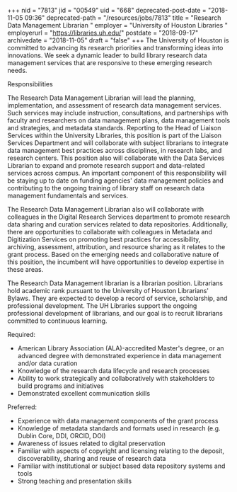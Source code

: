 +++
nid = "7813"
jid = "00549"
uid = "668"
deprecated-post-date = "2018-11-05 09:36"
deprecated-path = "/resources/jobs/7813"
title = "Research Data Management Librarian "
employer = "University of Houston Libraries "
employerurl = "https://libraries.uh.edu/"
postdate = "2018-09-17"
archivedate = "2018-11-05"
draft = "false"
+++
The University of Houston is committed to advancing its research
priorities and transforming ideas into innovations. We seek a dynamic
leader to build library research data management services that are
responsive to these emerging research needs.

Responsibilities

The Research Data Management Librarian will lead the planning,
implementation, and assessment of research data management services.
Such services may include instruction, consultations, and partnerships
with faculty and researchers on data management plans, data management
tools and strategies, and metadata standards. Reporting to the Head of
Liaison Services within the University Libraries, this position is part
of the Liaison Services Department and will collaborate with subject
librarians to integrate data management best practices across
disciplines, in research labs, and research centers. This position also
will collaborate with the Data Services Librarian to expand and promote
research support and data-related services across campus. An important
component of this responsibility will be staying up to date on funding
agencies' data management policies and contributing to the ongoing
training of library staff on research data management fundamentals and
services.

The Research Data Management Librarian also will collaborate with
colleagues in the Digital Research Services department to promote
research data sharing and curation services related to data
repositories. Additionally, there are opportunities to collaborate with
colleagues in Metadata and Digitization Services on promoting best
practices for accessibility, archiving, assessment, attribution, and
resource sharing as it relates to the grant process. Based on the
emerging needs and collaborative nature of this position, the incumbent
will have opportunities to develop expertise in these areas.

The Research Data Management librarian is a librarian position.
Librarians hold academic rank pursuant to the University of Houston
Librarians' Bylaws. They are expected to develop a record of service,
scholarship, and professional development. The UH Libraries support the
ongoing professional development of librarians, and our goal is to
recruit librarians committed to continuous learning.
  
Required:

-   American Library Association (ALA)-accredited Master's degree, or an
    advanced degree with demonstrated experience in data management
    and/or data curation
-   Knowledge of the research data lifecycle and research processes
-   Ability to work strategically and collaboratively with stakeholders
    to build programs and initiatives
-   Demonstrated excellent communication skills

Preferred:

-   Experience with data management components of the grant process
-   Knowledge of metadata standards and formats used in research (e.g.
    Dublin Core, DDI, ORCID, DOI)
-   Awareness of issues related to digital preservation
-   Familiar with aspects of copyright and licensing relating to the
    deposit, discoverability, sharing and reuse of research data
-   Familiar with institutional or subject based data repository systems
    and tools
-   Strong teaching and presentation skills
